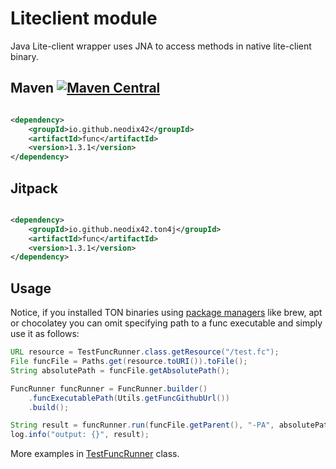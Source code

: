 # Liteclient module

Java Lite-client wrapper uses JNA to access methods in native lite-client binary.

## Maven [![Maven Central][maven-central-svg]][maven-central]

```xml

<dependency>
    <groupId>io.github.neodix42</groupId>
    <artifactId>func</artifactId>
    <version>1.3.1</version>
</dependency>
```

## Jitpack

```xml

<dependency>
    <groupId>io.github.neodix42.ton4j</groupId>
    <artifactId>func</artifactId>
    <version>1.3.1</version>
</dependency>
```

## Usage

Notice, if you installed TON binaries using [package managers](https://github.com/ton-blockchain/packages) like brew,
apt or chocolatey you can omit specifying path to a func executable and simply use it as follows:

```java
URL resource = TestFuncRunner.class.getResource("/test.fc");
File funcFile = Paths.get(resource.toURI()).toFile();
String absolutePath = funcFile.getAbsolutePath();

FuncRunner funcRunner = FuncRunner.builder()
    .funcExecutablePath(Utils.getFuncGithubUrl())
    .build();

String result = funcRunner.run(funcFile.getParent(), "-PA", absolutePath);
log.info("output: {}", result);
```

More examples in [TestFuncRunner](../func/src/test/java/org/ton/ton4j/func/TestFuncRunner.java) class.


[maven-central-svg]: https://img.shields.io/maven-central/v/io.github.neodix42/func

[maven-central]: https://mvnrepository.com/artifact/io.github.neodix42/func

[ton-svg]: https://img.shields.io/badge/Based%20on-TON-blue

[ton]: https://ton.org